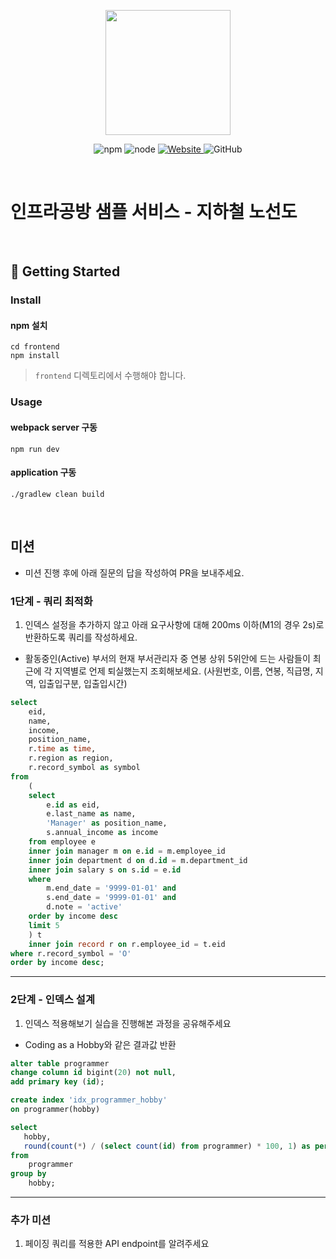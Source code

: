 <p align="center">
    <img width="200px;" src="https://raw.githubusercontent.com/woowacourse/atdd-subway-admin-frontend/master/images/main_logo.png"/>
</p>
<p align="center">
  <img alt="npm" src="https://img.shields.io/badge/npm-%3E%3D%205.5.0-blue">
  <img alt="node" src="https://img.shields.io/badge/node-%3E%3D%209.3.0-blue">
  <a href="https://edu.nextstep.camp/c/R89PYi5H" alt="nextstep atdd">
    <img alt="Website" src="https://img.shields.io/website?url=https%3A%2F%2Fedu.nextstep.camp%2Fc%2FR89PYi5H">
  </a>
  <img alt="GitHub" src="https://img.shields.io/github/license/next-step/atdd-subway-service">
</p>

<br>

# 인프라공방 샘플 서비스 - 지하철 노선도

<br>

## 🚀 Getting Started

### Install
#### npm 설치
```
cd frontend
npm install
```
> `frontend` 디렉토리에서 수행해야 합니다.

### Usage
#### webpack server 구동
```
npm run dev
```
#### application 구동
```
./gradlew clean build
```
<br>

## 미션

* 미션 진행 후에 아래 질문의 답을 작성하여 PR을 보내주세요.


### 1단계 - 쿼리 최적화

1. 인덱스 설정을 추가하지 않고 아래 요구사항에 대해 200ms 이하(M1의 경우 2s)로 반환하도록 쿼리를 작성하세요.

- 활동중인(Active) 부서의 현재 부서관리자 중 연봉 상위 5위안에 드는 사람들이 최근에 각 지역별로 언제 퇴실했는지 조회해보세요. (사원번호, 이름, 연봉, 직급명, 지역, 입출입구분, 입출입시간)

```sql
select
    eid,
    name,
    income,
    position_name,
    r.time as time,
    r.region as region,
    r.record_symbol as symbol
from
    (
    select
        e.id as eid,
        e.last_name as name,
        'Manager' as position_name,
        s.annual_income as income
    from employee e
    inner join manager m on e.id = m.employee_id
    inner join department d on d.id = m.department_id
    inner join salary s on s.id = e.id
    where
        m.end_date = '9999-01-01' and
        s.end_date = '9999-01-01' and
        d.note = 'active'
    order by income desc
    limit 5
    ) t
    inner join record r on r.employee_id = t.eid
where r.record_symbol = 'O'
order by income desc;
```

---

### 2단계 - 인덱스 설계

1. 인덱스 적용해보기 실습을 진행해본 과정을 공유해주세요

- Coding as a Hobby와 같은 결과값 반환

```sql
alter table programmer
change column id bigint(20) not null,
add primary key (id);

create index 'idx_programmer_hobby'
on programmer(hobby)

select
   hobby,
   round(count(*) / (select count(id) from programmer) * 100, 1) as percent
from
    programmer
group by
    hobby;
```

---

### 추가 미션

1. 페이징 쿼리를 적용한 API endpoint를 알려주세요
